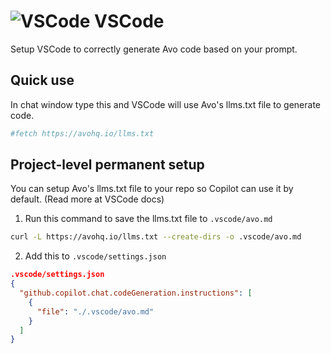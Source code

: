 # <img src="/assets/img/editor/vscode.webp" alt="VSCode" class="no-border h-8 -mt-2 inline-block self-center"> VSCode

Setup VSCode to correctly generate Avo code based on your prompt.

## Quick use

In chat window type this and VSCode will use Avo's llms.txt file to generate code.

```bash
#fetch https://avohq.io/llms.txt
```

## Project-level permanent setup

You can setup Avo's llms.txt file to your repo so Copilot can use it by default. (Read more at VSCode docs)

1. Run this command to save the llms.txt file to `.vscode/avo.md`

```bash
curl -L https://avohq.io/llms.txt --create-dirs -o .vscode/avo.md
```

2. Add this to `.vscode/settings.json`

```json
.vscode/settings.json
{
  "github.copilot.chat.codeGeneration.instructions": [
    {
      "file": "./.vscode/avo.md"
    }
  ]
}
```